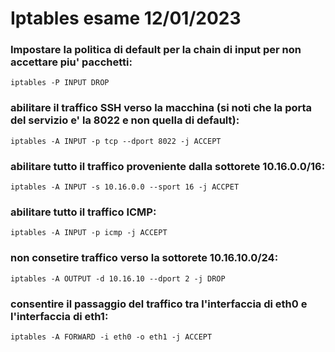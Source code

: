# Iptables esame 12/01/2023

### Impostare la politica di default per la chain di input per non accettare piu' pacchetti:
`iptables -P INPUT DROP`

### abilitare il traffico SSH verso la macchina (si noti che la porta del servizio e' la 8022 e non quella di default):
`iptables -A INPUT -p tcp --dport 8022 -j ACCEPT`

### abilitare tutto il traffico proveniente dalla sottorete 10.16.0.0/16:
`iptables -A INPUT -s 10.16.0.0 --sport 16 -j ACCPET`

### abilitare tutto il traffico ICMP:
`iptables -A INPUT -p icmp -j ACCEPT`

### non consetire traffico verso la sottorete 10.16.10.0/24:
`iptables -A OUTPUT -d 10.16.10 --dport 2 -j DROP`

### consentire il passaggio del traffico tra l'interfaccia di eth0 e l'interfaccia di eth1:
`iptables -A FORWARD -i eth0 -o eth1 -j ACCEPT`